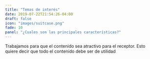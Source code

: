 ```yaml
---
title: "Temas de interés"
date: 2019-07-22T21:54:26-04:00
draft: false
icon: "images/suitcase.png"
fade: 10
panel: "¿Cuales son las principales características?"
---
```

Trabajamos para que el contenido sea atractivo para el receptor. Esto quiere decir que todo el contenido debe ser de utilidad